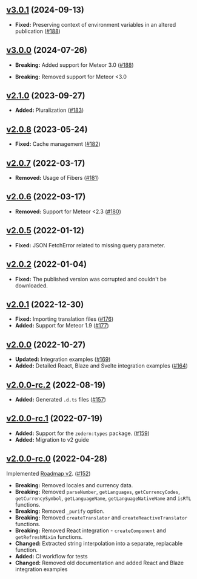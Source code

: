 ## [v3.0.1](https://github.com/vazco/meteor-universe-i18n/tree/v3.0.1) (2024-09-13)

- **Fixed:** Preserving context of environment variables in an altered publication ([\#188](https://github.com/vazco/meteor-universe-i18n/pull/191))

## [v3.0.0](https://github.com/vazco/meteor-universe-i18n/tree/v3.0.0) (2024-07-26)

- **Breaking:** Added support for Meteor 3.0 ([\#188](https://github.com/vazco/meteor-universe-i18n/pull/188))

- **Breaking:** Removed support for Meteor <3.0

## [v2.1.0](https://github.com/vazco/meteor-universe-i18n/tree/v2.1.0) (2023-09-27)

- **Added:** Pluralization ([\#183](https://github.com/vazco/meteor-universe-i18n/pull/183))

## [v2.0.8](https://github.com/vazco/meteor-universe-i18n/tree/v2.0.8) (2023-05-24)

- **Fixed:** Cache management ([\#182](https://github.com/vazco/meteor-universe-i18n/pull/182))

## [v2.0.7](https://github.com/vazco/meteor-universe-i18n/tree/v2.0.7) (2022-03-17)

- **Removed:** Usage of Fibers ([\#181](https://github.com/vazco/meteor-universe-i18n/pull/181))

## [v2.0.6](https://github.com/vazco/meteor-universe-i18n/tree/v2.0.6) (2022-03-17)

- **Removed:** Support for Meteor <2.3 ([\#180](https://github.com/vazco/meteor-universe-i18n/pull/180))

## [v2.0.5](https://github.com/vazco/meteor-universe-i18n/tree/v2.0.5) (2022-01-12)

- **Fixed:** JSON FetchError related to missing query parameter.

## [v2.0.2](https://github.com/vazco/meteor-universe-i18n/tree/v2.0.2) (2022-01-04)

- **Fixed:** The published version was corrupted and couldn't be downloaded.

## [v2.0.1](https://github.com/vazco/meteor-universe-i18n/tree/v2.0.1) (2022-12-30)

- **Fixed:** Importing translation files ([\#176](https://github.com/vazco/meteor-universe-i18n/pull/176))
- **Added:** Support for Meteor 1.9 ([\#177](https://github.com/vazco/meteor-universe-i18n/pull/177))

## [v2.0.0](https://github.com/vazco/meteor-universe-i18n/tree/v2.0.0) (2022-10-27)

- **Updated:** Integration examples ([\#169](https://github.com/vazco/meteor-universe-i18n/pull/169))
- **Added:** Detailed React, Blaze and Svelte integration examples ([\#164](https://github.com/vazco/meteor-universe-i18n/pull/164))

## [v2.0.0-rc.2](https://github.com/vazco/meteor-universe-i18n/tree/v2.0.0-rc.2) (2022-08-19)

- **Added:** Generated `.d.ts` files ([\#157](https://github.com/vazco/meteor-universe-i18n/pull/157))

## [v2.0.0-rc.1](https://github.com/vazco/meteor-universe-i18n/tree/v2.0.0-rc.1) (2022-07-19)

- **Added:** Support for the `zodern:types` package. ([\#159](https://github.com/vazco/meteor-universe-i18n/pull/159))
- **Added:** Migration to v2 guide

## [v2.0.0-rc.0](https://github.com/vazco/meteor-universe-i18n/tree/v2.0.0-rc.0) (2022-04-28)

Implemented [Roadmap v2](https://github.com/vazco/meteor-universe-i18n/issues/144). ([\#152](https://github.com/vazco/meteor-universe-i18n/pull/152))

- **Breaking:** Removed locales and currency data.
- **Breaking:** Removed `parseNumber`, `getLanguages`, `getCurrencyCodes`, `getCurrencySymbol`, `getLanguageName`, `getLanguageNativeName` and `isRTL` functions.
- **Breaking:** Removed `_purify` option.
- **Breaking:** Removed `createTranslator` and `createReactiveTranslator` functions.
- **Breaking:** Removed React integration - `createComponent` and `getRefreshMixin` functions.
- **Changed:** Extracted string interpolation into a separate, replacable function.
- **Added:** CI workflow for tests
- **Changed:** Removed old documentation and added React and Blaze integration examples
